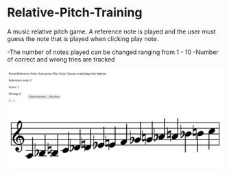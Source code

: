 # Relative-Pitch-Training

A music relative pitch game. A reference note is played and the user must guess the note that is played when clicking play note. 

-The number of notes played can be changed ranging from 1 - 10
-Number of correct and wrong tries are tracked

![Screenshot](https://github.com/apparatusjazz/Relative-Pitch-Training/blob/master/DesignElements/RelativePitchScreen.PNG?raw=true)
